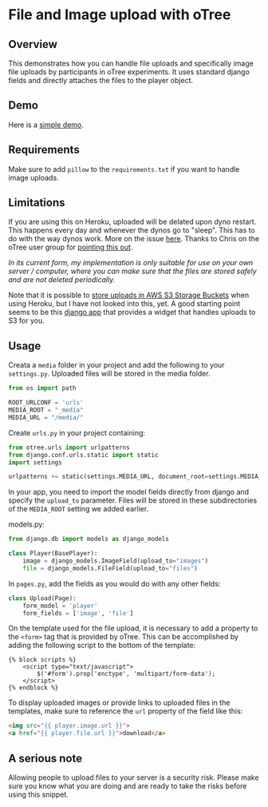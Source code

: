 # File and Image upload with oTree
## Overview
This demonstrates how you can handle file uploads and specifically image file uploads by participants in oTree experiments. It uses standard django fields and directly attaches the files to the player object.

## Demo
Here is a [simple demo](https://otree-file-upload.herokuapp.com).

## Requirements
Make sure to add ```pillow``` to the ```requirements.txt``` if you want to handle image uploads.

## Limitations
If you are using this on Heroku, uploaded will be delated upon dyno restart. This happens every day and whenever the dynos go to "sleep". This has to do with the way dynos work. More on the issue [here](https://help.heroku.com/K1PPS2WM/why-are-my-file-uploads-missing-deleted). Thanks to Chris on the oTree user group for [pointing this out](https://groups.google.com/d/msg/otree/yDfxRkRQZrk/pONH-c5MAgAJ).

_In its current form, my implementation is only suitable for use on your own server / computer, where you can make sure that the files are stored safely and are not deleted periodically._

Note that it is possible to [store uploads in AWS S3 Storage Buckets](https://devcenter.heroku.com/articles/s3-upload-python) when using Heroku, but I have not looked into this, yet. A good starting point seems to be this [django app](https://github.com/bradleyg/django-s3direct) that provides a widget that handles uploads to S3 for you.


## Usage
Creata a ```media``` folder in your project and add the following to your ```settings.py```. Uploaded files will be stored in the media folder.
```python
from os import path

ROOT_URLCONF = 'urls'
MEDIA_ROOT = "_media"
MEDIA_URL = "/media/"
```

Create ```urls.py``` in your project containing:
```python
from otree.urls import urlpatterns
from django.conf.urls.static import static
import settings

urlpatterns += static(settings.MEDIA_URL, document_root=settings.MEDIA_ROOT)
```

In your app, you need to import the model fields directly from django and specify the ```upload_to``` parameter. Files will be stored in these subdirectories of the ```MEDIA_ROOT``` setting we added earlier.

models.py:
```python
from django.db import models as django_models

class Player(BasePlayer):
    image = django_models.ImageField(upload_to="images")
    file = django_models.FileField(upload_to="files")
```

In ```pages.py```, add the fields as you would do with any other fields:
```python
class Upload(Page):
    form_model = 'player'
    form_fields = ['image', 'file']
```

On the template used for the file upload, it is necessary to add a property to the ```<form>``` tag that is provided by oTree. This can be accomplished by adding the following script to the bottom of the template:

```
{% block scripts %}
    <script type="text/javascript">
        $('#form').prop('enctype', 'multipart/form-data');
    </script>
{% endblock %}
```

To display uploaded images or provide links to uploaded files in the templates, make sure to reference the ```url``` property of the field like this:
```html
<img src="{{ player.image.url }}">
<a href="{{ player.file.url }}">download</a>
```

## A serious note
Allowing people to upload files to your server is a security risk. Please make sure you know what you are doing and are ready to take the risks before using this snippet.